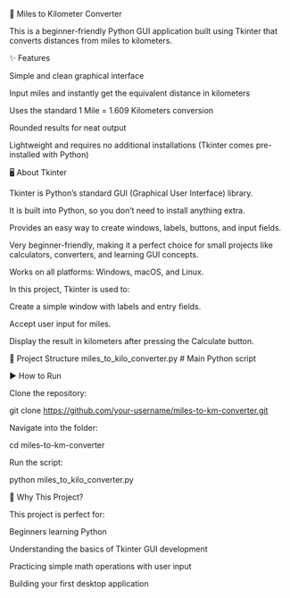 🚗 Miles to Kilometer Converter

This is a beginner-friendly Python GUI application built using Tkinter that converts distances from miles to kilometers.

✨ Features

Simple and clean graphical interface

Input miles and instantly get the equivalent distance in kilometers

Uses the standard 1 Mile = 1.609 Kilometers conversion

Rounded results for neat output

Lightweight and requires no additional installations (Tkinter comes pre-installed with Python)

🖥️ About Tkinter

Tkinter is Python’s standard GUI (Graphical User Interface) library.

It is built into Python, so you don’t need to install anything extra.

Provides an easy way to create windows, labels, buttons, and input fields.

Very beginner-friendly, making it a perfect choice for small projects like calculators, converters, and learning GUI concepts.

Works on all platforms: Windows, macOS, and Linux.

In this project, Tkinter is used to:

Create a simple window with labels and entry fields.

Accept user input for miles.

Display the result in kilometers after pressing the Calculate button.

📂 Project Structure
miles_to_kilo_converter.py   # Main Python script

▶️ How to Run

Clone the repository:

git clone https://github.com/your-username/miles-to-km-converter.git


Navigate into the folder:

cd miles-to-km-converter


Run the script:

python miles_to_kilo_converter.py

🎯 Why This Project?

This project is perfect for:

Beginners learning Python

Understanding the basics of Tkinter GUI development

Practicing simple math operations with user input

Building your first desktop application
